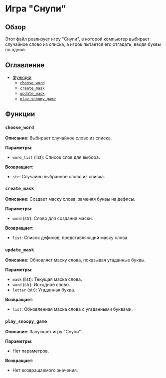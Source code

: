 # Игра "Снупи"

## Обзор

Этот файл реализует игру "Снупи", в которой компьютер выбирает случайное слово из списка, а игрок пытается его отгадать, вводя буквы по одной.

## Оглавление

- [Функции](#Функции)
    - [`choose_word`](#choose_word)
    - [`create_mask`](#create_mask)
    - [`update_mask`](#update_mask)
    - [`play_snoopy_game`](#play_snoopy_game)

## Функции

### `choose_word`

**Описание**: Выбирает случайное слово из списка.

**Параметры**:
- `word_list` (list): Список слов для выбора.

**Возвращает**:
- `str`: Случайно выбранное слово из списка.

### `create_mask`

**Описание**: Создает маску слова, заменяя буквы на дефисы.

**Параметры**:
- `word` (str): Слово для создания маски.

**Возвращает**:
- `list`: Список дефисов, представляющий маску слова.

### `update_mask`

**Описание**: Обновляет маску слова, показывая угаданные буквы.

**Параметры**:
- `mask` (list): Текущая маска слова.
- `word` (str): Исходное слово.
- `letter` (str): Угаданная буква.

**Возвращает**:
- `list`: Обновленная маска слова с угаданными буквами.

### `play_snoopy_game`

**Описание**: Запускает игру "Снупи".

**Параметры**:
- Нет параметров.

**Возвращает**:
- Нет возвращаемого значения.